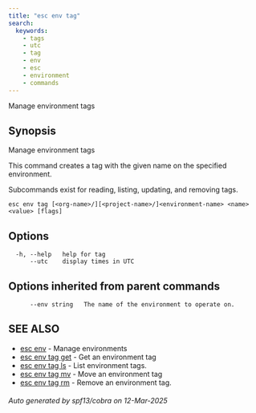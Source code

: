```yaml
---
title: "esc env tag"
search:
  keywords:
    - tags
    - utc
    - tag
    - env
    - esc
    - environment
    - commands
---
```


Manage environment tags

## Synopsis

Manage environment tags

This command creates a tag with the given name on the specified environment.

Subcommands exist for reading, listing, updating, and removing tags.

```
esc env tag [<org-name>/][<project-name>/]<environment-name> <name> <value> [flags]
```

## Options

```
  -h, --help   help for tag
      --utc    display times in UTC
```

## Options inherited from parent commands

```
      --env string   The name of the environment to operate on.
```

## SEE ALSO

* [esc env](/docs/esc/cli/commands/esc_env/)	 - Manage environments
* [esc env tag get](/docs/esc/cli/commands/esc_env_tag_get/)	 - Get an environment tag
* [esc env tag ls](/docs/esc/cli/commands/esc_env_tag_ls/)	 - List environment tags.
* [esc env tag mv](/docs/esc/cli/commands/esc_env_tag_mv/)	 - Move an environment tag
* [esc env tag rm](/docs/esc/cli/commands/esc_env_tag_rm/)	 - Remove an environment tag.

###### Auto generated by spf13/cobra on 12-Mar-2025
